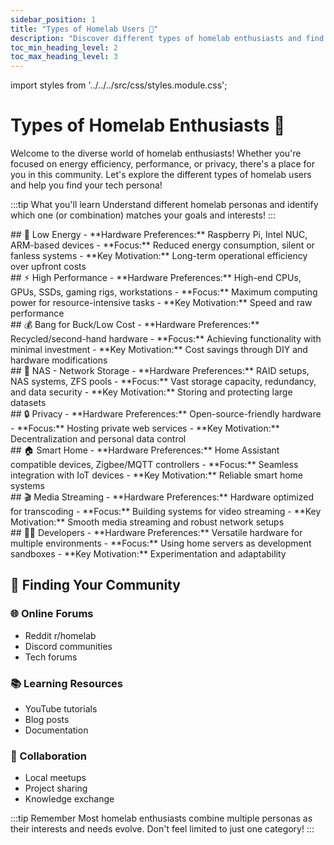 ```yaml
---
sidebar_position: 1
title: "Types of Homelab Users 👥"
description: "Discover different types of homelab enthusiasts and find your tech persona!"
toc_min_heading_level: 2
toc_max_heading_level: 3
---
```


import styles from '../../../src/css/styles.module.css';

# Types of Homelab Enthusiasts 👥

Welcome to the diverse world of homelab enthusiasts! Whether you're focused on energy efficiency, performance, or privacy, there's a place for you in this community. Let's explore the different types of homelab users and help you find your tech persona!

:::tip What you'll learn
Understand different homelab personas and identify which one (or combination) matches your goals and interests!
:::

<div className={styles.gridContainer}>


<div className={styles.card}>
## 🌱 Low Energy
- **Hardware Preferences:** Raspberry Pi, Intel NUC, ARM-based devices
- **Focus:** Reduced energy consumption, silent or fanless systems
- **Key Motivation:** Long-term operational efficiency over upfront costs

</div>

<div className={styles.card}>
## ⚡ High Performance
- **Hardware Preferences:** High-end CPUs, GPUs, SSDs, gaming rigs, workstations
- **Focus:** Maximum computing power for resource-intensive tasks
- **Key Motivation:** Speed and raw performance

</div>

<div className={styles.card}>
## 💰 Bang for Buck/Low Cost
- **Hardware Preferences:** Recycled/second-hand hardware
- **Focus:** Achieving functionality with minimal investment
- **Key Motivation:** Cost savings through DIY and hardware modifications

</div>

<div className={styles.card}>
## 💾 NAS - Network Storage
- **Hardware Preferences:** RAID setups, NAS systems, ZFS pools
- **Focus:** Vast storage capacity, redundancy, and data security
- **Key Motivation:** Storing and protecting large datasets

</div>

<div className={styles.card}>
## 🔒 Privacy
- **Hardware Preferences:** Open-source-friendly hardware
- **Focus:** Hosting private web services
- **Key Motivation:** Decentralization and personal data control

</div>

<div className={styles.card}>
## 🏠 Smart Home
- **Hardware Preferences:** Home Assistant compatible devices, Zigbee/MQTT controllers
- **Focus:** Seamless integration with IoT devices
- **Key Motivation:** Reliable smart home systems

</div>

<div className={styles.card}>
## 🎬 Media Streaming
- **Hardware Preferences:** Hardware optimized for transcoding
- **Focus:** Building systems for video streaming
- **Key Motivation:** Smooth media streaming and robust network setups

</div>

<div className={styles.card}>
## 👨‍💻 Developers
- **Hardware Preferences:** Versatile hardware for multiple environments
- **Focus:** Using home servers as development sandboxes
- **Key Motivation:** Experimentation and adaptability

</div>

</div>

## 🤝 Finding Your Community

<div className={styles.purposeGrid}>
  <div className={styles.card}>
    <h3>🌐 Online Forums</h3>
    <ul>
      <li>Reddit r/homelab</li>
      <li>Discord communities</li>
      <li>Tech forums</li>
    </ul>
  </div>
  <div className={styles.card}>
    <h3>📚 Learning Resources</h3>
    <ul>
      <li>YouTube tutorials</li>
      <li>Blog posts</li>
      <li>Documentation</li>
    </ul>
  </div>
  <div className={styles.card}>
    <h3>🤝 Collaboration</h3>
    <ul>
      <li>Local meetups</li>
      <li>Project sharing</li>
      <li>Knowledge exchange</li>
    </ul>
  </div>
</div>

:::tip Remember
Most homelab enthusiasts combine multiple personas as their interests and needs evolve. Don't feel limited to just one category!
:::